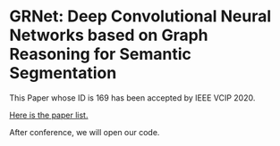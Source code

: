 # GRNet: Deep Convolutional Neural Networks based on Graph Reasoning for Semantic Segmentation

This Paper whose ID is 169 has been accepted by IEEE VCIP 2020.

[Here is the paper list.](http://www.vcip2020.org/paper_list.htm)

After conference, we will open our code.